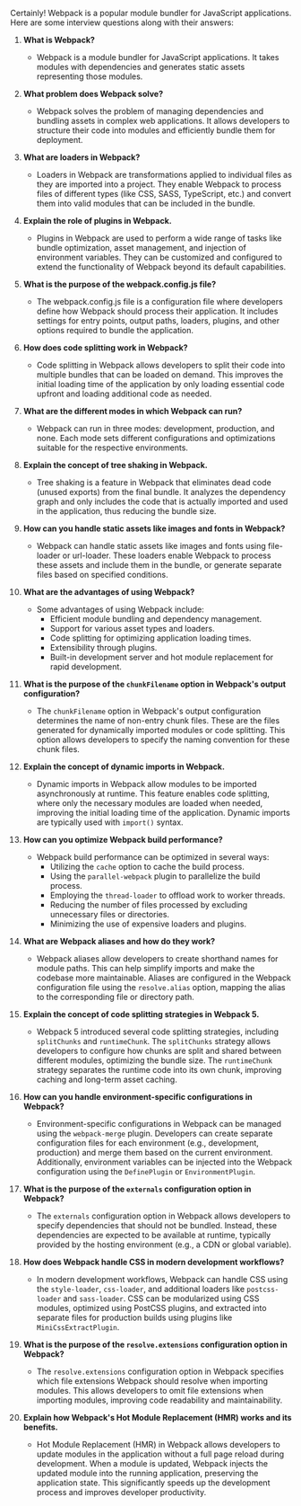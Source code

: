 Certainly! Webpack is a popular module bundler for JavaScript applications. Here are some interview questions along with their answers:

1. **What is Webpack?**
   - Webpack is a module bundler for JavaScript applications. It takes modules with dependencies and generates static assets representing those modules.

2. **What problem does Webpack solve?**
   - Webpack solves the problem of managing dependencies and bundling assets in complex web applications. It allows developers to structure their code into modules and efficiently bundle them for deployment.

3. **What are loaders in Webpack?**
   - Loaders in Webpack are transformations applied to individual files as they are imported into a project. They enable Webpack to process files of different types (like CSS, SASS, TypeScript, etc.) and convert them into valid modules that can be included in the bundle.

4. **Explain the role of plugins in Webpack.**
   - Plugins in Webpack are used to perform a wide range of tasks like bundle optimization, asset management, and injection of environment variables. They can be customized and configured to extend the functionality of Webpack beyond its default capabilities.

5. **What is the purpose of the webpack.config.js file?**
   - The webpack.config.js file is a configuration file where developers define how Webpack should process their application. It includes settings for entry points, output paths, loaders, plugins, and other options required to bundle the application.

6. **How does code splitting work in Webpack?**
   - Code splitting in Webpack allows developers to split their code into multiple bundles that can be loaded on demand. This improves the initial loading time of the application by only loading essential code upfront and loading additional code as needed.

7. **What are the different modes in which Webpack can run?**
   - Webpack can run in three modes: development, production, and none. Each mode sets different configurations and optimizations suitable for the respective environments.

8. **Explain the concept of tree shaking in Webpack.**
   - Tree shaking is a feature in Webpack that eliminates dead code (unused exports) from the final bundle. It analyzes the dependency graph and only includes the code that is actually imported and used in the application, thus reducing the bundle size.

9. **How can you handle static assets like images and fonts in Webpack?**
   - Webpack can handle static assets like images and fonts using file-loader or url-loader. These loaders enable Webpack to process these assets and include them in the bundle, or generate separate files based on specified conditions.

10. **What are the advantages of using Webpack?**
    - Some advantages of using Webpack include:
      - Efficient module bundling and dependency management.
      - Support for various asset types and loaders.
      - Code splitting for optimizing application loading times.
      - Extensibility through plugins.
      - Built-in development server and hot module replacement for rapid development.

1. **What is the purpose of the `chunkFilename` option in Webpack's output configuration?**
   - The `chunkFilename` option in Webpack's output configuration determines the name of non-entry chunk files. These are the files generated for dynamically imported modules or code splitting. This option allows developers to specify the naming convention for these chunk files.

2. **Explain the concept of dynamic imports in Webpack.**
   - Dynamic imports in Webpack allow modules to be imported asynchronously at runtime. This feature enables code splitting, where only the necessary modules are loaded when needed, improving the initial loading time of the application. Dynamic imports are typically used with `import()` syntax.

3. **How can you optimize Webpack build performance?**
   - Webpack build performance can be optimized in several ways:
     - Utilizing the `cache` option to cache the build process.
     - Using the `parallel-webpack` plugin to parallelize the build process.
     - Employing the `thread-loader` to offload work to worker threads.
     - Reducing the number of files processed by excluding unnecessary files or directories.
     - Minimizing the use of expensive loaders and plugins.

4. **What are Webpack aliases and how do they work?**
   - Webpack aliases allow developers to create shorthand names for module paths. This can help simplify imports and make the codebase more maintainable. Aliases are configured in the Webpack configuration file using the `resolve.alias` option, mapping the alias to the corresponding file or directory path.

5. **Explain the concept of code splitting strategies in Webpack 5.**
   - Webpack 5 introduced several code splitting strategies, including `splitChunks` and `runtimeChunk`. The `splitChunks` strategy allows developers to configure how chunks are split and shared between different modules, optimizing the bundle size. The `runtimeChunk` strategy separates the runtime code into its own chunk, improving caching and long-term asset caching.

6. **How can you handle environment-specific configurations in Webpack?**
   - Environment-specific configurations in Webpack can be managed using the `webpack-merge` plugin. Developers can create separate configuration files for each environment (e.g., development, production) and merge them based on the current environment. Additionally, environment variables can be injected into the Webpack configuration using the `DefinePlugin` or `EnvironmentPlugin`.

7. **What is the purpose of the `externals` configuration option in Webpack?**
   - The `externals` configuration option in Webpack allows developers to specify dependencies that should not be bundled. Instead, these dependencies are expected to be available at runtime, typically provided by the hosting environment (e.g., a CDN or global variable).

8. **How does Webpack handle CSS in modern development workflows?**
   - In modern development workflows, Webpack can handle CSS using the `style-loader`, `css-loader`, and additional loaders like `postcss-loader` and `sass-loader`. CSS can be modularized using CSS modules, optimized using PostCSS plugins, and extracted into separate files for production builds using plugins like `MiniCssExtractPlugin`.

9. **What is the purpose of the `resolve.extensions` configuration option in Webpack?**
   - The `resolve.extensions` configuration option in Webpack specifies which file extensions Webpack should resolve when importing modules. This allows developers to omit file extensions when importing modules, improving code readability and maintainability.

10. **Explain how Webpack's Hot Module Replacement (HMR) works and its benefits.**
    - Hot Module Replacement (HMR) in Webpack allows developers to update modules in the application without a full page reload during development. When a module is updated, Webpack injects the updated module into the running application, preserving the application state. This significantly speeds up the development process and improves developer productivity.
